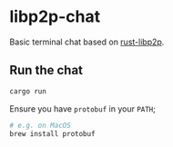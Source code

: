 # libp2p-chat
Basic terminal chat based on [rust-libp2p](https://github.com/libp2p/rust-libp2p).

## Run the chat
```bash
cargo run
```

Ensure you have `protobuf` in your `PATH`;

```bash
# e.g. on MacOS
brew install protobuf
```